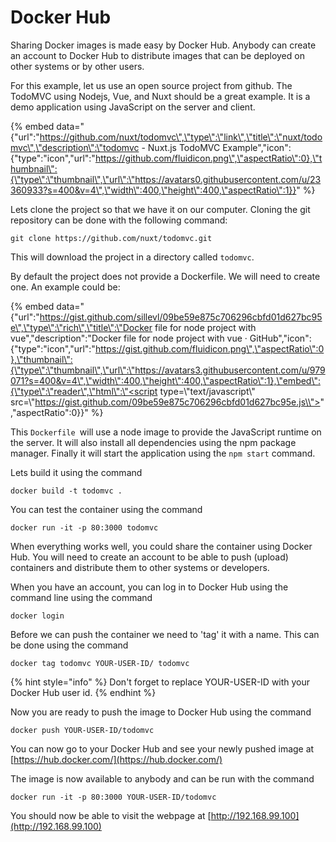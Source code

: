 # Docker Hub

Sharing Docker images is made easy by Docker Hub. Anybody can create an account to Docker Hub to distribute images that can be deployed on other systems or by other users. 

For this example, let us use an open source project from github. The TodoMVC using Nodejs, Vue, and Nuxt should be a great example. It is a demo application using JavaScript on the server and client. 

{% embed data="{\"url\":\"https://github.com/nuxt/todomvc\",\"type\":\"link\",\"title\":\"nuxt/todomvc\",\"description\":\"todomvc - Nuxt.js TodoMVC Example\",\"icon\":{\"type\":\"icon\",\"url\":\"https://github.com/fluidicon.png\",\"aspectRatio\":0},\"thumbnail\":{\"type\":\"thumbnail\",\"url\":\"https://avatars0.githubusercontent.com/u/23360933?s=400&v=4\",\"width\":400,\"height\":400,\"aspectRatio\":1}}" %}

Lets clone the project so that we have it on our computer. Cloning the git repository can be done with the following command: 

```text
git clone https://github.com/nuxt/todomvc.git
```

This will download the project in a directory called `todomvc`.

By default the project does not provide a Dockerfile. We will need to create one. An example could be:

{% embed data="{\"url\":\"https://gist.github.com/sillevl/09be59e875c706296cbfd01d627bc95e\",\"type\":\"rich\",\"title\":\"Docker file for node project with vue\",\"description\":\"Docker file for node project with vue · GitHub\",\"icon\":{\"type\":\"icon\",\"url\":\"https://gist.github.com/fluidicon.png\",\"aspectRatio\":0},\"thumbnail\":{\"type\":\"thumbnail\",\"url\":\"https://avatars3.githubusercontent.com/u/979071?s=400&v=4\",\"width\":400,\"height\":400,\"aspectRatio\":1},\"embed\":{\"type\":\"reader\",\"html\":\"<script type=\\"text/javascript\\" src=\\"https://gist.github.com/09be59e875c706296cbfd01d627bc95e.js\\"></script>\",\"aspectRatio\":0}}" %}

This `Dockerfile `will use a node image to provide the JavaScript runtime on the server. It will also install all dependencies using the npm package manager. Finally it will start the application using the `npm start` command.

Lets build it using the command

```text
docker build -t todomvc .
```

You can test the container using the command

```text
docker run -it -p 80:3000 todomvc
```

When everything works well, you could share the container using Docker Hub. You will need to create an account to be able to push \(upload\) containers and distribute them to other systems or developers.

When you have an account, you can log in to Docker Hub using the command line using the command

```text
docker login
```

Before we can push the container we need to 'tag' it with a name. This can be done using the command

```text
docker tag todomvc YOUR-USER-ID/ todomvc
```

{% hint style="info" %}
Don't forget to replace YOUR-USER-ID with your Docker Hub user id.
{% endhint %}

Now you are ready to push the image to Docker Hub using the command

```text
docker push YOUR-USER-ID/todomvc
```

You can now go to your Docker Hub and see your newly pushed image at [https://hub.docker.com/](https://hub.docker.com/)

The image is now available to anybody and can be run with the command

```text
docker run -it -p 80:3000 YOUR-USER-ID/todomvc
```

You should now be able to visit the webpage at [http://192.168.99.100](http://192.168.99.100)

